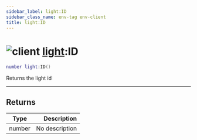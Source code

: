```yaml
---
sidebar_label: light:ID
sidebar_class_name: env-tag env-client
title: light:ID
---
```


# <img src='/img/wiki/client.png' alt='client' classname='env-tag' /> [light](../light/README.md):ID

```lua
number light:ID()
```

Returns the light id<br/>

-----------------
## Returns

| Type   | Description |
| ------ | ----------: |
| number | No description |
